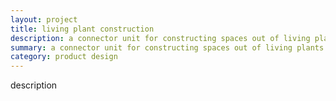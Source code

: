 ```yaml
---
layout: project
title: living plant construction
description: a connector unit for constructing spaces out of living plants using grafting
summary: a connector unit for constructing spaces out of living plants using grafting
category: product design
---
```


description
